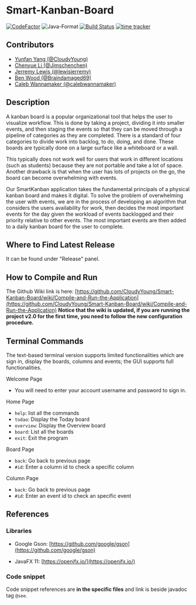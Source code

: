 # Smart-Kanban-Board

[![CodeFactor](https://www.codefactor.io/repository/github/cloudyyoung/smart-kanban-board/badge?s=8774062d8382e00db0e730beda189124ce4d9eb3)](https://www.codefactor.io/repository/github/cloudyyoung/smart-kanban-board)
![Java-Format](https://github.com/CloudyYoung/Smart-Kanban-Board/workflows/Java-Format/badge.svg)
[![Build Status](https://travis-ci.com/CloudyYoung/Smart-Kanban-Board.svg?token=xvFzJVyxhP7YsvANEEBw&branch=master)](https://travis-ci.com/CloudyYoung/Smart-Kanban-Board)
[![time tracker](https://wakatime.com/badge/github/CloudyYoung/Smart-Kanban-Board.svg)](https://wakatime.com/badge/github/CloudyYoung/Smart-Kanban-Board)


## Contributors
- [Yunfan Yang (@CloudyYoung)](https://github.com/CloudyYoung)
- [Chenyue Li (@Jimschenchen)](https://github.com/jimschenchen)
- [Jerremy Lewis (@lewisjerremy)](https://github.com/lewisjerremy)
- [Ben Wood (@Braindamaged69)](https://github.com/Braindamaged69)
- [Caleb Wannamaker (@calebwannamaker)](https://github.com/calebwannamaker)


## Description
A kanban board is a popular organizational tool that helps the user to visualize workflow. This is done by taking a project, 
dividing it into smaller events, and then staging the events so that they can be moved through a pipeline of categories
as they are completed. There is a standard of four categories to divide work into backlog, to do, doing, and done. These
boards are typically done on a large surface like a whiteboard or a wall. 

This typically does not work well for users that work in different locations (such as students) because they are not portable
and take a lot of space. Another drawback is that when the user has lots of projects on the go, the board can become
overwhelming with events. 

Our SmartKanban application takes the fundamental principals of a physical kanban board and makes it digital. To solve the 
problem of overwhelming the user with events, we are in the process of developing an algorithm that considers the users 
availability for work, then decides the most important events for the day given the workload of events backlogged and their 
priority relative to other events. The most important events are then added to a daily kanban board for the user to complete.

## Where to Find Latest Release
It can be found under "Release" panel.

## How to Compile and Run
The Github Wiki link is here: [https://github.com/CloudyYoung/Smart-Kanban-Board/wiki/Compile-and-Run-the-Application](https://github.com/CloudyYoung/Smart-Kanban-Board/wiki/Compile-and-Run-the-Application)
**Notice that the wiki is updated, if you are running the project v2.0 for the first time, you need to follow the new configuration procedure.**

## Terminal Commands
The text-based terminal version supports limited functionalities which are sign in, display the boards, columns and events; the GUI supports full functionalities.

Welcome Page
 - You will need to enter your account username and password to sign in.

Home Page
 - `help`: list all the commands
 - `todao`: Display the Today board
 - `overview`: Display the Overview board
 - `board`: List all the boards
 - `exit`: Exit the program

Board Page
 - `back`: Go back to previous page
 - `#id`: Enter a column id to check a specific column

Column Page
 - `back`: Go back to previous page
 - `#id`: Enter an event id to check an specific event

## References

### Libraries
 - Google Gson: [https://github.com/google/gson](https://github.com/google/gson)

 - JavaFX 11: [https://openjfx.io/](https://openjfx.io/)

### Code snippet
Code snippet references are **in the specific files** and link is beside javadoc tag `@see`.
